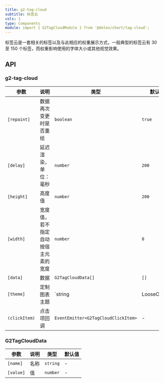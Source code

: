 ```yaml
---
title: g2-tag-cloud
subtitle: 标签云
cols: 1
type: Components
module: import { G2TagCloudModule } from '@delon/chart/tag-cloud';
---
```


标签云是一套相关的标签以及与此相应的权重展示方式，一般典型的标签云有 30 至 150 个标签，而权重影响使用的字体大小或其他视觉效果。

## API

### g2-tag-cloud

| 参数 | 说明 | 类型 | 默认值 |
|----|----|----|-----|
| `[repaint]` | 数据再次变更时是否重绘 | `boolean` | `true` |
| `[delay]` | 延迟渲染，单位：毫秒 | `number` | `200` |
| `[height]` | 高度值 | `number` | `200` |
| `[width]` | 宽度值，若不指定自动按宿主元素的宽度 | `number` | `0` |
| `[data]` | 数据 | `G2TagCloudData[]` | `[]` |
| `[theme]` | 定制图表主题 | `string | LooseObject` | - |
| `(clickItem)` | 点击项回调 | `EventEmitter<G2TagCloudClickItem>` | - |

### G2TagCloudData

| 参数 | 说明 | 类型 | 默认值 |
|----|----|----|-----|
| `[name]` | 名称 | `string` | - |
| `[value]` | 值 | `number` | - |
